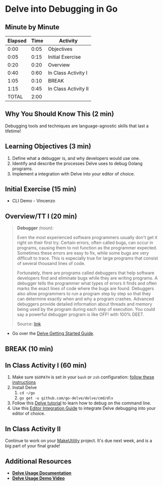 # Delve into Debugging in Go

## Minute by Minute

| **Elapsed** | **Time**  | **Activity**              |
| ----------- | --------- | ------------------------- |
| 0:00        | 0:05      | Objectives                |
| 0:05        | 0:15      | Initial Exercise          |
| 0:20        | 0:20      | Overview                  |
| 0:40        | 0:60      | In Class Activity I       |
| 1:05        | 0:10      | BREAK                     |
| 1:15        | 0:45      | In Class Activity II      |
| TOTAL       | 2:00      |                           |

## Why You Should Know This (2 min)

Debugging tools and techniques are language-agnostic skills that last a lifetime!

## Learning Objectives (3 min)

1. Define what a debugger is, and why developers would use one.
2. Identify and describe the processes Delve uses to debug Golang programs.
3. Implement a integration with Delve into your editor of choice.

## Initial Exercise (15 min)

- CLI Demo - Vincenzo

## Overview/TT I (20 min)

> **Debugger** _(noun)_:
>
> Even the most experienced software programmers usually don't get it right on their first try. Certain errors, often called bugs, can occur in programs, causing them to not function as the programmer expected. Sometimes these errors are easy to fix, while some bugs are very difficult to trace. This is especially true for large programs that consist of several thousand lines of code.
>
> Fortunately, there are programs called debuggers that help software developers find and eliminate bugs while they are writing programs. A debugger tells the programmer what types of errors it finds and often marks the exact lines of code where the bugs are found. Debuggers also allow programmers to run a program step by step so that they can determine exactly when and why a program crashes. Advanced debuggers provide detailed information about threads and memory being used by the program during each step of execution. You could say a powerful debugger program is like OFF! with 100% DEET.
>
> Source: [link](https://techterms.com/definition/debugger)

- Go over the [Delve Getting Started Guide](https://github.com/go-delve/delve/blob/master/Documentation/cli/getting_started.md).

## BREAK (10 min)

## In Class Activity I (60 min)

1. Make sure `$GOPATH` is set in your `bash` or `zsh` configuration: [follow these instructions](https://github.com/golang/go/wiki/SettingGOPATH#bash)
1. Install Delve
    1. `cd ~/go`
    1. `go get -u github.com/go-delve/delve/cmd/dlv`
1. Follow this [Delve tutorial](https://www.jamessturtevant.com/posts/Using-the-Go-Delve-Debugger-from-the-command-line/) to learn how to debug on the command line.
1. Use this [Editor Integration Guide](https://github.com/go-delve/delve/blob/master/Documentation/EditorIntegration.md) to integrate Delve debugging into your editor of choice.

## In Class Activity II

Continue to work on your [MakeUtility](https://make.sc/makeutility) project. It's due next week, and is a big part of your final grade!

## Additional Resources

- **[Delve Usage Documentation](https://github.com/go-delve/delve/blob/master/Documentation/usage/dlv.md)**
- **[Delve Usage Demo Video](https://www.melvinvivas.com/debugging-go-applications-using-delve/)**
